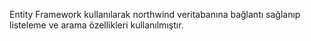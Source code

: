 Entity Framework kullanılarak northwind veritabanına bağlantı sağlanıp listeleme ve arama özellikleri kullanılmıştır.

